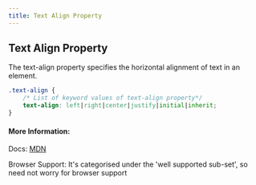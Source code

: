 ```yaml
---
title: Text Align Property
---
```

## Text Align Property

The text-align property specifies the horizontal alignment of text in an element.

```css
.text-align {
    /* List of keyword values of text-align property*/
    text-align: left|right|center|justify|initial|inherit;
}
```

#### More Information:

Docs: <a href='https://developer.mozilla.org/en-US/docs/Web/CSS/text-align' target='_blank' rel='nofollow'>MDN</a>

Browser Support: It's categorised under the 'well supported sub-set', so need not worry for browser support
